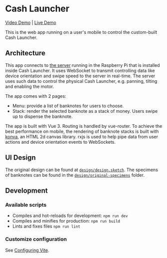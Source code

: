 # Cash Launcher

[Video Demo][video demo] | [Live Demo][live demo]

This is the web app running on a user's mobile to control the custom-built
Cash Launcher.

## Architecture

This app connects to [the server][server] running in the Raspberry Pi that is
installed inside Cash Launcher. It uses WebSocket to transmit controlling data
like device orientation and swipe speed to the server in real-time. The server
uses such data to control the physical Cash Launcher, e.g. panning, tilting and
enabling the motor.

The app comes with 2 pages:

* Menu: provide a list of banknotes for users to choose.
* Stack: render the selected banknote as a stack of money. Users swipe up to
  dispense the banknote.

The app is built with Vue 3. Routing is handled by vue-router.
To achieve the best performance on mobile, the rendering of banknote stacks is
built with [konva][konva], an HTML 2d canvas library. rxjs is used to help
pipe data from user actions and device orientation events to WebSockets.

## UI Design

The original design can be found at [`design/design.sketch`][design].
The specimens of banknotes can be found in the
[`design/original-specimens`][specimens] folder.

## Development

### Available scripts

* Compiles and hot-reloads for development: `npm run dev`
* Compiles and minifies for production: `npm run build`
* Lints and fixes files `npm run lint`

### Customize configuration

See [Configuring Vite][conf].

[video demo]: https://www.youtube.com/watch?v=qdm6b15lcD4
[live demo]: https://cash.kiwiberry.nz/
[server]: https://github.com/rocwang/cash-launcher-server
[conf]: https://vitejs.dev/config/
[konva]: https://github.com/konvajs/konva
[design]: design/design.sketch
[specimens]: design
